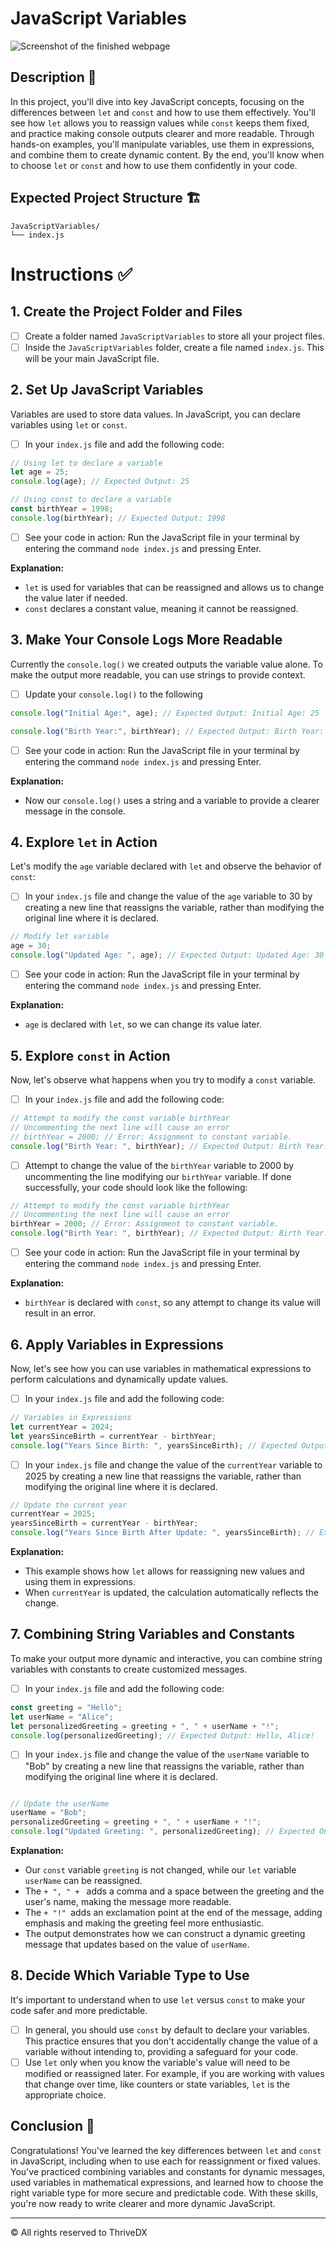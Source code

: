 # JavaScript Variables

![Screenshot of the finished webpage](assets//complete.png)

## Description 📄

In this project, you'll dive into key JavaScript concepts, focusing on the differences between `let` and `const` and how to use them effectively. You'll see how `let` allows you to reassign values while `const` keeps them fixed, and practice making console outputs clearer and more readable. Through hands-on examples, you'll manipulate variables, use them in expressions, and combine them to create dynamic content. By the end, you'll know when to choose `let` or `const` and how to use them confidently in your code.

## Expected Project Structure 🏗️

```
JavaScriptVariables/
└── index.js
```

# Instructions ✅

## 1. **Create the Project Folder and Files**

- [ ] Create a folder named `JavaScriptVariables` to store all your project files.
- [ ] Inside the `JavaScriptVariables` folder, create a file named `index.js`. This will be your main JavaScript file.

## 2. **Set Up JavaScript Variables**

Variables are used to store data values. In JavaScript, you can declare variables using `let` or `const`.

- [ ] In your `index.js` file and add the following code:

```js
// Using let to declare a variable
let age = 25; 
console.log(age); // Expected Output: 25

// Using const to declare a variable
const birthYear = 1998;
console.log(birthYear); // Expected Output: 1998
```

- [ ] See your code in action: Run the JavaScript file in your terminal by entering the command `node index.js` and pressing Enter.

**Explanation:**
- `let` is used for variables that can be reassigned and allows us to change the value later if needed.
- `const` declares a constant value, meaning it cannot be reassigned.

## 3. **Make Your Console Logs More Readable**

Currently the `console.log()` we created outputs the variable value alone. To make the output more readable, you can use strings to provide context.
- [ ] Update your `console.log()` to the following

```js
console.log("Initial Age:", age); // Expected Output: Initial Age: 25

console.log("Birth Year:", birthYear); // Expected Output: Birth Year: 1998
```

- [ ] See your code in action: Run the JavaScript file in your terminal by entering the command `node index.js` and pressing Enter.

**Explanation:**
- Now our `console.log()` uses a string and a variable to provide a clearer message in the console.

## 4. **Explore `let` in Action**
Let's modify the `age` variable declared with `let` and observe the behavior of `const`:

- [ ] In your `index.js` file and change the value of the `age` variable to 30 by creating a new line that reassigns the variable, rather than modifying the original line where it is declared.

```js
// Modify let variable
age = 30; 
console.log("Updated Age: ", age); // Expected Output: Updated Age: 30
```

- [ ] See your code in action: Run the JavaScript file in your terminal by entering the command `node index.js` and pressing Enter.

**Explanation:**
- `age` is declared with `let`, so we can change its value later.


## 5. **Explore `const` in Action**
Now, let's observe what happens when you try to modify a `const` variable.

- [ ] In your `index.js` file and add the following code:

```js
// Attempt to modify the const variable birthYear
// Uncommenting the next line will cause an error
// birthYear = 2000; // Error: Assignment to constant variable.
console.log("Birth Year: ", birthYear); // Expected Output: Birth Year: 1998
```
- [ ] Attempt to change the value of the `birthYear` variable to 2000 by uncommenting the line modifying our `birthYear` variable. If done successfully, your code should look like the following:

```js
// Attempt to modify the const variable birthYear
// Uncommenting the next line will cause an error
birthYear = 2000; // Error: Assignment to constant variable.
console.log("Birth Year: ", birthYear); // Expected Output: Birth Year: 1998
```
- [ ] See your code in action: Run the JavaScript file in your terminal by entering the command `node index.js` and pressing Enter.


**Explanation:**
- `birthYear` is declared with `const`, so any attempt to change its value will result in an error.

## 6. **Apply Variables in Expressions**

Now, let's see how you can use variables in mathematical expressions to perform calculations and dynamically update values.

- [ ] In your `index.js` file and add the following code:

```js
// Variables in Expressions
let currentYear = 2024;
let yearsSinceBirth = currentYear - birthYear;
console.log("Years Since Birth: ", yearsSinceBirth); // Expected Output: 26
```

- [ ] In your `index.js` file and change the value of the `currentYear` variable to 2025 by creating a new line that reassigns the variable, rather than modifying the original line where it is declared.

```js
// Update the current year
currentYear = 2025;
yearsSinceBirth = currentYear - birthYear;
console.log("Years Since Birth After Update: ", yearsSinceBirth); // Expected Output: 27
```

**Explanation:**
- This example shows how `let` allows for reassigning new values and using them in expressions.
- When `currentYear` is updated, the calculation automatically reflects the change.

## 7. **Combining String Variables and Constants**

To make your output more dynamic and interactive, you can combine string variables with constants to create customized messages.

- [ ] In your `index.js` file and add the following code:

```js
const greeting = "Hello";
let userName = "Alice";
let personalizedGreeting = greeting + ", " + userName + "!";
console.log(personalizedGreeting); // Expected Output: Hello, Alice!
```

- [ ] In your `index.js` file and change the value of the `userName` variable to "Bob" by creating a new line that reassigns the variable, rather than modifying the original line where it is declared.

```js

// Update the userName
userName = "Bob";
personalizedGreeting = greeting + ", " + userName + "!";
console.log("Updated Greeting: ", personalizedGreeting); // Expected Output: Hello, Bob!
```

**Explanation:**
- Our `const` variable `greeting` is not changed, while our `let` variable `userName` can be reassigned.
- The `+ ", " + ` adds a comma and a space between the greeting and the user's name, making the message more readable.
- The `+ "!" `adds an exclamation point at the end of the message, adding emphasis and making the greeting feel more enthusiastic.
- The output demonstrates how we can construct a dynamic greeting message that updates based on the value of `userName`.

## 8. **Decide Which Variable Type to Use**
It's important to understand when to use `let` versus `const` to make your code safer and more predictable.

- [ ] In general, you should use `const` by default to declare your variables. This practice ensures that you don't accidentally change the value of a variable without intending to, providing a safeguard for your code.
- [ ] Use `let` only when you know the variable's value will need to be modified or reassigned later. For example, if you are working with values that change over time, like counters or state variables, `let` is the appropriate choice.

## Conclusion 📄

Congratulations! You've learned the key differences between `let` and `const` in JavaScript, including when to use each for reassignment or fixed values. You've practiced combining variables and constants for dynamic messages, used variables in mathematical expressions, and learned how to choose the right variable type for more secure and predictable code. With these skills, you're now ready to write clearer and more dynamic JavaScript.

---

© All rights reserved to ThriveDX
